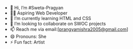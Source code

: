 - 👋 Hi, I’m #Sweta-Pragyan
- 👩‍💻 Aspiring Web Developer
- 🌱 I’m currently learning HTML and CSS
- 👜 I’m looking to collaborate on SWOC projects
- 📫 Reach me via email:[prangyamishra2005@gmail.com]
- 😄 Pronouns: She
- ⚡ Fun fact: Artist

<!---
Sweta-Pragyan/Sweta-Pragyan is a ✨ special ✨ repository because its `README.md` (this file) appears on your GitHub profile.
You can click the Preview link to take a look at your changes.
--->

